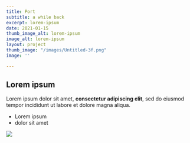 ```yaml
---
title: Port
subtitle: a while back
excerpt: lorem-ipsum
date: 2021-01-15
thumb_image_alt: lorem-ipsum
image_alt: lorem-ipsum
layout: project
thumb_image: "/images/Untitled-3f.png"
image: ''

---
```

## Lorem ipsum

Lorem ipsum dolor sit amet, **consectetur adipiscing elit**, sed do eiusmod tempor incididunt ut labore et dolore magna aliqua.

* Lorem ipsum
* dolor sit amet

![](/images/Untitled-3d.png)